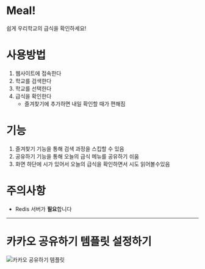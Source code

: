 # Meal!
쉽게 우리학교의 급식을 확인하세요!

# 사용방법
1. 웹사이트에 접속한다
2. 학교를 검색한다
3. 학교를 선택한다
4. 급식을 확인한다
    - 즐겨찾기에 추가하면 내일 확인할 때가 편해짐

# 기능
1. 즐겨찾기 기능을 통해 검색 과정을 스킵할 수 있음
2. 공유하기 기능을 통해 오늘의 급식 메뉴를 공유하기 쉬움
3. 화면 하단에 시가 있어서 오늘의 급식을 확인하면서 시도 읽어볼수있음

# 주의사항
- Redis 서버가 **필요**합니다

---
# 카카오 공유하기 템플릿 설정하기
![카카오 공유하기 템플릿](https://user-images.githubusercontent.com/64462443/110653136-573a9500-8200-11eb-8b33-980f795afd66.png)

